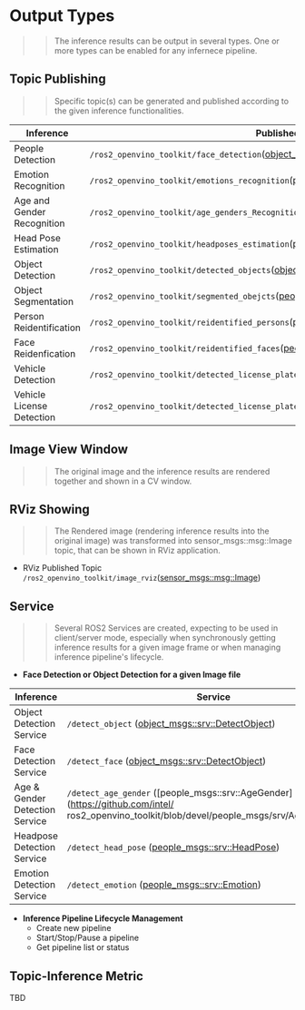 # Output Types
>> The inference results can be output in several types. One or more types can be enabled for any infernece pipeline.
## Topic Publishing
>> Specific topic(s) can be generated and published according to the given inference functionalities.</br>

|Inference|Published Topic|
|---|---|
|People Detection|```/ros2_openvino_toolkit/face_detection```([object_msgs:msg:ObjectsInBoxes](https://github.com/intel/ros2_object_msgs/blob/master/msg/ObjectsInBoxes.msg))|
|Emotion Recognition|```/ros2_openvino_toolkit/emotions_recognition```([people_msgs:msg:EmotionsStamped](https://github.com/intel/ros2_openvino_toolkit/blob/master/people_msgs/msg/EmotionsStamped.msg))|/ros2_openvino_toolkit/face_detection(object_msgs:msg:ObjectsInBoxes)
|Age and Gender Recognition|```/ros2_openvino_toolkit/age_genders_Recognition```([people_msgs:msg:AgeGenderStamped](https://github.com/intel/ros2_openvino_toolkit/blob/master/people_msgs/msg/AgeGenderStamped.msg))|
|Head Pose Estimation|```/ros2_openvino_toolkit/headposes_estimation```([people_msgs:msg:HeadPoseStamped](https://github.com/intel/ros2_openvino_toolkit/blob/master/people_msgs/msg/HeadPoseStamped.msg))|
|Object Detection|```/ros2_openvino_toolkit/detected_objects```([object_msgs::msg::ObjectsInBoxes](https://github.com/intel/ros2_object_msgs/blob/master/msg/ObjectsInBoxes.msg))|
|Object Segmentation|```/ros2_openvino_toolkit/segmented_obejcts```([people_msgs::msg::ObjectsInMasks](https://github.com/intel/ros2_openvino_toolkit/blob/devel/people_msgs/msg/ObjectsInMasks.msg))|
|Person Reidentification|```/ros2_openvino_toolkit/reidentified_persons```([people_msgs::msg::ReidentificationStamped](https://github.com/intel/ros2_openvino_toolkit/blob/devel/people_msgs/msg/ReidentificationStamped.msg))|
|Face Reidenfication|```/ros2_openvino_toolkit/reidentified_faces```([people_msgs::msg::ReidentificationStamped](https://github.com/intel/ros2_openvino_toolkit/blob/devel/people_msgs/msg/ReidentificationStamped.msg))|
|Vehicle Detection|```/ros2_openvino_toolkit/detected_license_plates```([people_msgs::msg::VehicleAttribsStamped](https://github.com/intel/ros2_openvino_toolkit/blob/devel/people_msgs/msg/VehicleAttribsStamped.msg))|
|Vehicle License Detection|```/ros2_openvino_toolkit/detected_license_plates```([people_msgs::msg::LicensePlateStamped](https://github.com/intel/ros2_openvino_toolkit/blob/devel/people_msgs/msg/LicensePlateStamped.msg))|

## Image View Window
>> The original image and the inference results are rendered together and shown in a CV window.
## RViz Showing
>> The Rendered image (rendering inference results into the original image) was transformed into sensor_msgs::msg::Image topic, that can be shown in RViz application.
- RViz Published Topic
```/ros2_openvino_toolkit/image_rviz```([sensor_msgs::msg::Image](https://github.com/ros2/common_interfaces/blob/master/sensor_msgs/msg/Image.msg))

## Service
>> Several ROS2 Services are created, expecting to be used in client/server mode, especially when synchronously getting inference results for a given image frame or when managing inference pipeline's lifecycle.</br>

- **Face Detection or Object Detection for a given Image file**

|Inference|Service|
|---|---|
|Object Detection Service|```/detect_object``` ([object_msgs::srv::DetectObject](https://github.com/intel/ros2_object_msgs/blob/master/srv/DetectObject.srv))|
|Face Detection Service|```/detect_face``` ([object_msgs::srv::DetectObject](https://github.com/intel/ros2_object_msgs/blob/master/srv/DetectObject.srv))|
|Age & Gender Detection Service|```/detect_age_gender``` ([people_msgs::srv::AgeGender](https://github.com/intel/   ros2_openvino_toolkit/blob/devel/people_msgs/srv/AgeGender.srv))|
|Headpose Detection Service|```/detect_head_pose``` ([people_msgs::srv::HeadPose](https://github.com/intel/ros2_openvino_toolkit/blob/devel/people_msgs/srv/HeadPose.srv))|
|Emotion Detection Service|```/detect_emotion``` ([people_msgs::srv::Emotion](https://github.com/intel/ros2_openvino_toolkit/blob/devel/people_msgs/srv/Emotion.srv))|

- **Inference Pipeline Lifecycle Management**
   - Create new pipeline
   - Start/Stop/Pause a pipeline
   - Get pipeline list or status

## Topic-Inference Metric
TBD


